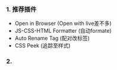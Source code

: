 ### 1. 推荐插件
+ Open in Browser (Open with live差不多)
+ JS-CSS-HTML Formatter (自动formate)
+ Auto Rename Tag (配对改标签)
+ CSS Peek (追踪至样式)

### 2. 